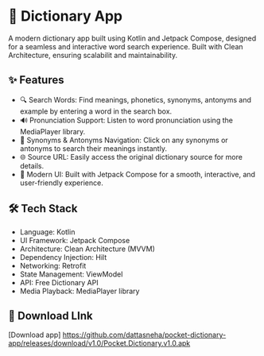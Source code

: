 # 📖 Dictionary App

A modern dictionary app built using Kotlin and Jetpack Compose, designed for a seamless and interactive word search experience. Built with Clean Architecture, ensuring scalabilit and maintainability.

## ✨ Features
* 🔍 Search Words: Find meanings, phonetics, synonyms, antonyms and example by entering a word in the search box.
* 🔊 Pronunciation Support: Listen to word pronunciation using the MediaPlayer library.
* 🔗 Synonyms & Antonyms Navigation: Click on any synonyms or antonyms to search their meanings instantly.
* 🌐 Source URL: Easily access the original dictionary source for more details.
* 🎨 Modern UI: Built with Jetpack Compose for a smooth, interactive, and user-friendly experience.

## 🛠️ Tech Stack
* Language: Kotlin
* UI Framework: Jetpack Compose
* Architecture: Clean Architecture (MVVM)
* Dependency Injection: Hilt
* Networking: Retrofit
* State Management: ViewModel
* API: Free Dictionary API
* Media Playback: MediaPlayer library

## 🚀 Download LInk
[Download app] https://github.com/dattasneha/pocket-dictionary-app/releases/download/v1.0/Pocket.Dictionary.v1.0.apk


